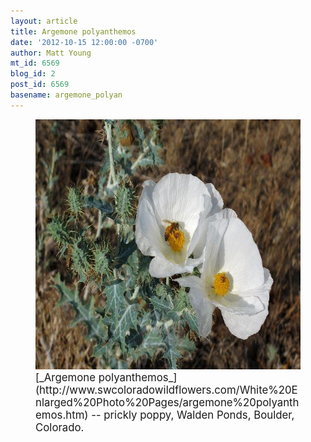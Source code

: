 ```yaml
---
layout: article
title: Argemone polyanthemos
date: '2012-10-15 12:00:00 -0700'
author: Matt Young
mt_id: 6569
blog_id: 2
post_id: 6569
basename: argemone_polyan
---
```

<figure>
<img src="/uploads/2012/IMG_2901_PricklyPoppy_600.jpg" alt="IMG_2901_PricklyPoppy_600.jpg" width="600" height="400" />
<figcaption markdown="span">
<big>[_Argemone polyanthemos_](http://www.swcoloradowildflowers.com/White%20Enlarged%20Photo%20Pages/argemone%20polyanthemos.htm) -- prickly poppy, Walden Ponds, Boulder, Colorado.</big>

</figcaption>
</figure>

